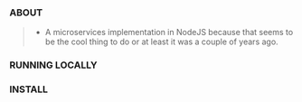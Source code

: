 ### ABOUT

> - A microservices implementation in NodeJS because that seems to be the cool thing to do or at least it was a couple of years ago.

### RUNNING LOCALLY

### INSTALL
